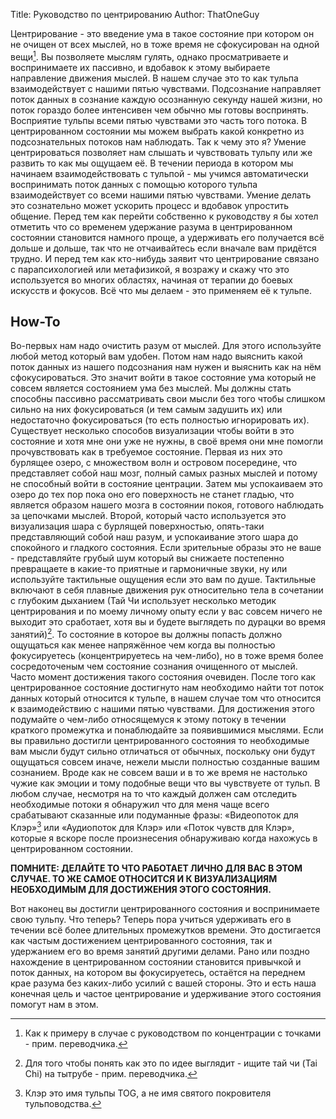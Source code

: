 Title: Руководство по центрированию
Author: ThatOneGuy

Центрирование - это введение ума в такое состояние при котором он не очищен от всех мыслей, но в тоже время не сфокусирован на одной вещи[^1]. Вы позволяете мыслям гулять, однако просматриваете и воспринимаете их пассивно, и вдобавок к этому выбираете направление движения мыслей. В нашем случае это то как тульпа взаимодействует с нашими пятью чувствами. Подсознание направляет поток данных в сознание каждую осознанную секунду нашей жизни, но поток гораздо более интенсивен чем обычно мы готовы воспринять. Восприятие тульпы всеми пятью чувствами это часть того потока. В центрированном состоянии мы можем выбрать какой конкретно из подсознательных потоков нам наблюдать. Так к чему это я? Умение центрироваться позволяет нам слышать и чувствовать тульпу или же развить то как мы ощущаем её. В течении периода в котором мы начинаем взаимодействовать с тульпой - мы учимся автоматически воспринимать поток данных с помощью которого тульпа взаимодействует со всеми нашими пятью чувствами. Умение делать это сознательно может ускорить процесс и вдобавок упростить общение. Перед тем как перейти собственно к руководству я бы хотел отметить что со временем удержание разума в центрированном состоянии становится намного проще, а удерживать его получается всё дольше и дольше, так что не отчаивайтесь если вначале вам придётся трудно. И перед тем как кто-нибудь заявит что центрирование связано с парапсихологией или метафизикой, я возражу и скажу что это используется во многих областях, начиная от терапии до боевых искусств и фокусов. Всё что мы делаем - это применяем её к тульпе.

[^1]: Как к примеру в случае с руководством по концентрации с точками - прим. переводчика.

## How-To

Во-первых нам надо очистить разум от мыслей. Для этого используйте любой метод который вам удобен. Потом нам надо выяснить какой поток данных из нашего подсознания нам нужен и выяснить как на нём сфокусироваться. Это значит войти в такое состояние ума который не совсем является состоянием ума без мыслей. Мы должны стать способны пассивно рассматривать свои мысли без того чтобы слишком сильно на них фокусироваться (и тем самым задушить их) или недостаточно фокусироваться (то есть полностью игнорировать их). Существует несколько способов визуализации чтобы войти в это состояние и хотя мне они уже не нужны, в своё время они мне помогли прочувствовать как в требуемое состояние. Первая из них это бурлящее озеро, с множеством волн и островом посередине, что представляет собой наш мозг, полный самых разных мыслей и потому не способный войти в состояние центрации. Затем мы успокаиваем это озеро до тех пор пока оно его поверхность не станет гладью, что является образом нашего мозга в состоянии покоя, готового наблюдать за цепочками мыслей. Второй, который часто используется это визуализация шара с бурлящей поверхностью, опять-таки представляющий собой наш разум, и успокаивание этого шара до спокойного и гладкого состояния. Если зрительные образы это не ваше - представляйте грубый шум который вы снижаете постепенно превращаете в какие-то приятные и гармоничные звуки, ну или используйте тактильные ощущения если это вам по душе. Тактильные включают в себя плавные движения рук относительно тела в сочетании с глубоким дыханием (Тай Чи использует несколько методик центрирования и по моему личному опыту если у вас совсем ничего не выходит это сработает, хотя вы и будете выглядеть по дурацки во время занятий)[^2]. То состояние в которое вы должны попасть должно ощущаться как менее напряжённое чем когда вы полностью фокусируетесь (концентрируетесь на чем-либо), но в тоже время более сосредоточеным чем состояние сознания очищенного от мыслей. Часто момент достижения такого состояния очевиден. После того как центрированное состояние достигнуто нам необходимо найти тот поток данных который относится к тульпе, в нашем случае том что относится к взаимодействию с нашими пятью чувствами. Для достижения этого подумайте о чем-либо относящемуся к этому потоку в течении краткого промежутка и понаблюдайте за появившимися мыслями. Если вы правильно достигли центрированного состояния то необходимые вам мысли будут сильно отличаться от обычных, поскольку они будут ощущаться совсем иначе, нежели мысли полностью созданные вашим сознанием. Вроде как не совсем ваши и в то же время не настолько чужие как эмоции и тому подобные вещи что вы чувствуете от тульп. В любом случае, несмотря на то что каждый должен сам отследить необходимые потоки я обнаружил что для меня чаще всего срабатывают сказанные или подуманные фразы: «Видеопоток для Клэр»[^3] или «Аудиопоток для Клэр» или «Поток чувств для Клэр», которые я вскоре после произнесения обнаруживаю когда нахожусь в центрированном состоянии.

[^2]: Для того чтобы понять как это по идее выглядит - ищите тай чи (Tai Chi) на тытрубе - прим. переводчика.
[^3]: Клэр это имя тульпы TOG, а не имя святого покровителя тульповодства.

**ПОМНИТЕ: ДЕЛАЙТЕ ТО ЧТО РАБОТАЕТ ЛИЧНО ДЛЯ ВАС В ЭТОМ СЛУЧАЕ. ТО ЖЕ САМОЕ ОТНОСИТСЯ И К ВИЗУАЛИЗАЦИЯМ НЕОБХОДИМЫМ ДЛЯ ДОСТИЖЕНИЯ ЭТОГО СОСТОЯНИЯ.**

Вот наконец вы достигли центрированного состояния и воспринимаете свою тульпу. Что теперь? Теперь пора учиться удерживать его в течении всё более длительных промежутков времени. Это достигается как частым достижением центрированного состояния, так и удержанием его во время занятий другими делами. Рано или поздно нахождение в центрированном состоянии становится привычкой и поток данных, на котором вы фокусируетесь, остаётся на переднем крае разума без каких-либо усилий с вашей стороны. Это и есть наша конечная цель и частое центрирование и удерживание этого состояния помогут нам в этом.
